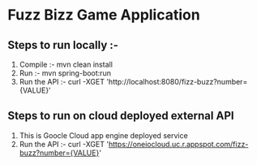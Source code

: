 # Fuzz Bizz Game Application

## Steps to run locally :- 

1. Compile :- mvn clean install 
2. Run :- mvn spring-boot:run
3. Run the API :- curl -XGET 'http://localhost:8080/fizz-buzz?number={VALUE}'

## Steps to run on cloud deployed external API 

1. This is Goocle Cloud app engine deployed service
2. Run the API :-  curl -XGET 'https://oneiocloud.uc.r.appspot.com/fizz-buzz?number={VALUE}' 





